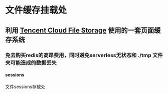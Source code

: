 # 文件缓存挂载处

## 利用 [Tencent Cloud File Storage](!https://cloud.tencent.com/document/product/582/9127) 使用的一套页面缓存系统

### 免去购买redis的高昂费用，同时避免serverless无状态和 ./tmp 文件夹可能造成的数据丢失

#### sessions 

文件sessions存放处
